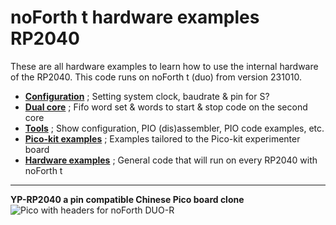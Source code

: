 # noForth t hardware examples RP2040

These are all hardware examples to learn how to use the internal hardware of the RP2040.
This code runs on noForth t (duo) from version 231010.

- [****Configuration****](Configuration) ; Setting system clock, baudrate & pin for S?
- [****Dual core****](Dual-core) ; Fifo word set & words to start & stop code on the second core
- [****Tools****](Tools) ; Show configuration, PIO (dis)assembler, PIO code examples, etc.
- [****Pico-kit examples****](Pico-kit-examples) ; Examples tailored to the Pico-kit experimenter board
- [****Hardware examples****](Hardware-examples) ; General code that will run on every RP2040 with noForth t

  
***
**YP-RP2040 a pin compatible Chinese Pico board clone**
![Pico with headers for noForth DUO-R](https://github.com/WillemOuwerkerk/noForth-T-hardware-examples-RP2040-/assets/11397265/4e747dc8-8551-425e-b57e-7ade88b18e25)
